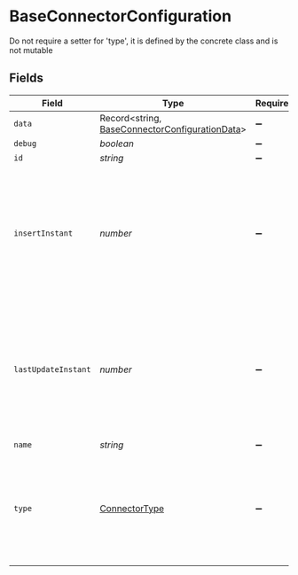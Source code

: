 # BaseConnectorConfiguration

Do not require a setter for 'type', it is defined by the concrete class and is not mutable


## Fields

| Field                                                                                                                     | Type                                                                                                                      | Required                                                                                                                  | Description                                                                                                               | Example                                                                                                                   |
| ------------------------------------------------------------------------------------------------------------------------- | ------------------------------------------------------------------------------------------------------------------------- | ------------------------------------------------------------------------------------------------------------------------- | ------------------------------------------------------------------------------------------------------------------------- | ------------------------------------------------------------------------------------------------------------------------- |
| `data`                                                                                                                    | Record<string, [BaseConnectorConfigurationData](../../models/shared/baseconnectorconfigurationdata.md)>                   | :heavy_minus_sign:                                                                                                        | N/A                                                                                                                       |                                                                                                                           |
| `debug`                                                                                                                   | *boolean*                                                                                                                 | :heavy_minus_sign:                                                                                                        | N/A                                                                                                                       |                                                                                                                           |
| `id`                                                                                                                      | *string*                                                                                                                  | :heavy_minus_sign:                                                                                                        | N/A                                                                                                                       |                                                                                                                           |
| `insertInstant`                                                                                                           | *number*                                                                                                                  | :heavy_minus_sign:                                                                                                        | The number of milliseconds since the unix epoch: January 1, 1970 00:00:00 UTC. This value is always in UTC.               | 1659380719000                                                                                                             |
| `lastUpdateInstant`                                                                                                       | *number*                                                                                                                  | :heavy_minus_sign:                                                                                                        | The number of milliseconds since the unix epoch: January 1, 1970 00:00:00 UTC. This value is always in UTC.               | 1659380719000                                                                                                             |
| `name`                                                                                                                    | *string*                                                                                                                  | :heavy_minus_sign:                                                                                                        | N/A                                                                                                                       |                                                                                                                           |
| `type`                                                                                                                    | [ConnectorType](../../models/shared/connectortype.md)                                                                     | :heavy_minus_sign:                                                                                                        | The types of connectors. This enum is stored as an ordinal on the <code>identities<code> table, order must be maintained. |                                                                                                                           |